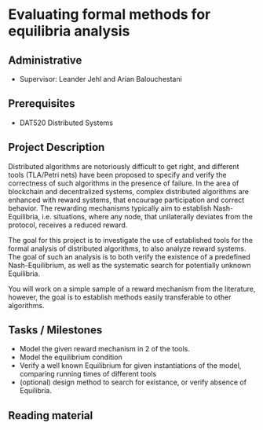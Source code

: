 # Evaluating formal methods for equilibria analysis

## Administrative

- Supervisor: Leander Jehl and Arian Balouchestani

## Prerequisites

- DAT520 Distributed Systems


## Project Description

Distributed algorithms are notoriously difficult to get right, and different tools (TLA/Petri nets) have been proposed to specify and verify the correctness of such algorithms in the presence of failure. 
In the area of blockchain and decentralized systems, complex distributed algorithms are enhanced with reward systems, that encourage participation and correct behavior.
The rewarding mechanisms typically aim to establish Nash-Equilibria, i.e. situations, where any node, that unilaterally deviates from the protocol, receives a reduced reward.

The goal for this project is to investigate the use of established tools for the formal analysis of distributed algorithms, to also analyze reward systems. The goal of such an analysis is to both verify the existence of a predefined Nash-Equilibrium, as well as the systematic search for potentially unknown Equilibria.

You will work on a simple sample of a reward mechanism from the literature, however, the goal is to establish methods easily transferable to other algorithms.



## Tasks / Milestones

- Model the given reward mechanism in 2 of the tools.
- Model the equilibrium condition
- Verify a well known Equilibrium for given instantiations of the model, comparing running times of different tools
- (optional) design method to search for existance, or verify absence of Equilibria.

## Reading material
